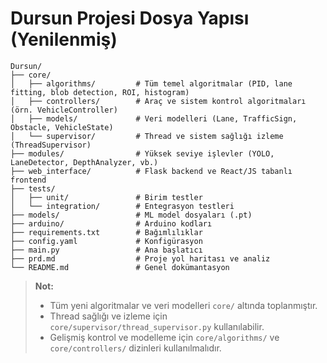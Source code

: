 # Dursun Projesi Dosya Yapısı (Yenilenmiş)

```
Dursun/
├── core/
│   ├── algorithms/         # Tüm temel algoritmalar (PID, lane fitting, blob detection, ROI, histogram)
│   ├── controllers/        # Araç ve sistem kontrol algoritmaları (örn. VehicleController)
│   ├── models/             # Veri modelleri (Lane, TrafficSign, Obstacle, VehicleState)
│   └── supervisor/         # Thread ve sistem sağlığı izleme (ThreadSupervisor)
├── modules/                # Yüksek seviye işlevler (YOLO, LaneDetector, DepthAnalyzer, vb.)
├── web_interface/          # Flask backend ve React/JS tabanlı frontend
├── tests/
│   ├── unit/               # Birim testler
│   └── integration/        # Entegrasyon testleri
├── models/                 # ML model dosyaları (.pt)
├── arduino/                # Arduino kodları
├── requirements.txt        # Bağımlılıklar
├── config.yaml             # Konfigürasyon
├── main.py                 # Ana başlatıcı
├── prd.md                  # Proje yol haritası ve analiz
└── README.md               # Genel dokümantasyon
```

> **Not:**
> - Tüm yeni algoritmalar ve veri modelleri `core/` altında toplanmıştır.
> - Thread sağlığı ve izleme için `core/supervisor/thread_supervisor.py` kullanılabilir.
> - Gelişmiş kontrol ve modelleme için `core/algorithms/` ve `core/controllers/` dizinleri kullanılmalıdır.
